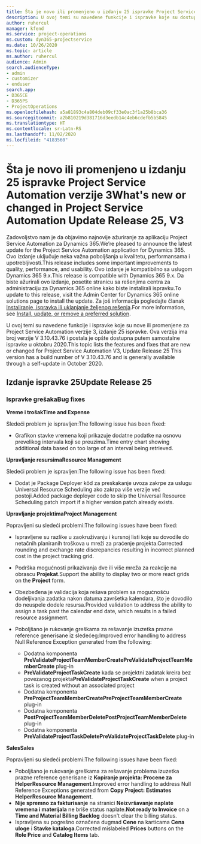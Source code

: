 ```yaml
---
title: Šta je novo ili promenjeno u izdanju 25 ispravke Project Service Automation verzije 3
description: U ovoj temi su navedene funkcije i ispravke koje su dostupne u izdanju 25 ispravke za Project Service Automation verzije 3.
author: ruhercul
manager: kfend
ms.service: project-operations
ms.custom: dyn365-projectservice
ms.date: 10/26/2020
ms.topic: article
ms.author: ruhercul
audience: Admin
search.audienceType:
- admin
- customizer
- enduser
search.app:
- D365CE
- D365PS
- ProjectOperations
ms.openlocfilehash: a5a81893c4a804deb09cf33e0ac3f1a25b8bca36
ms.sourcegitcommit: a2b810219d381716d3eedb14c4eb6cdefb5b5845
ms.translationtype: HT
ms.contentlocale: sr-Latn-RS
ms.lasthandoff: 11/02/2020
ms.locfileid: "4183560"
---
```

# <a name="whats-new-or-changed-in-project-service-automation-update-release-25-v3"></a><span data-ttu-id="3a053-103">Šta je novo ili promenjeno u izdanju 25 ispravke Project Service Automation verzije 3</span><span class="sxs-lookup"><span data-stu-id="3a053-103">What's new or changed in Project Service Automation Update Release 25, V3</span></span>

<span data-ttu-id="3a053-104">Zadovoljstvo nam je da objavimo najnovije ažuriranje za aplikaciju Project Service Automation za Dynamics 365.</span><span class="sxs-lookup"><span data-stu-id="3a053-104">We’re pleased to announce the latest update for the Project Service Automation application for Dynamics 365.</span></span> <span data-ttu-id="3a053-105">Ovo izdanje uključuje neka važna poboljšanja u kvalitetu, performansama i upotrebljivosti.</span><span class="sxs-lookup"><span data-stu-id="3a053-105">This release includes some important improvements to quality, performance, and usability.</span></span> <span data-ttu-id="3a053-106">Ovo izdanje je kompatibilno sa uslugom Dynamics 365 9.x.</span><span class="sxs-lookup"><span data-stu-id="3a053-106">This release is compatible with Dynamics 365 9.x.</span></span> <span data-ttu-id="3a053-107">Da biste ažurirali ovo izdanje, posetite stranicu sa rešenjima centra za administraciju za Dynamics 365 online kako biste instalirali ispravku.</span><span class="sxs-lookup"><span data-stu-id="3a053-107">To update to this release, visit the Admin Center for Dynamics 365 online solutions page to install the update.</span></span> <span data-ttu-id="3a053-108">Za još informacija pogledajte članak [Instaliranje, ispravka ili uklanjanje željenog rešenja](https://docs.microsoft.com/power-platform/admin/install-remove-preferred-solution).</span><span class="sxs-lookup"><span data-stu-id="3a053-108">For more information, see [Install, update, or remove a preferred solution](https://docs.microsoft.com/power-platform/admin/install-remove-preferred-solution).</span></span>

<span data-ttu-id="3a053-109">U ovoj temi su navedene funkcije i ispravke koje su nove ili promenjene za Project Service Automation verzije 3, izdanje 25 ispravke. Ova verzija ima broj verzije V 3.10.43.76 i postala je opšte dostupna putem samostalne ispravke u oktobru 2020.</span><span class="sxs-lookup"><span data-stu-id="3a053-109">This topic lists the features and fixes that are new or changed for Project Service Automation V3, Update Release 25 This version has a build number of V 3.10.43.76 and is generally available through a self-update in October 2020.</span></span>

## <a name="update-release-25"></a><span data-ttu-id="3a053-110">Izdanje ispravke 25</span><span class="sxs-lookup"><span data-stu-id="3a053-110">Update Release 25</span></span>

### <a name="bug-fixes"></a><span data-ttu-id="3a053-111">Ispravke grešaka</span><span class="sxs-lookup"><span data-stu-id="3a053-111">Bug fixes</span></span>

<span data-ttu-id="3a053-112">**Vreme i trošak**</span><span class="sxs-lookup"><span data-stu-id="3a053-112">**Time and Expense**</span></span>

<span data-ttu-id="3a053-113">Sledeći problem je ispravljen:</span><span class="sxs-lookup"><span data-stu-id="3a053-113">The following issue has been fixed:</span></span>

- <span data-ttu-id="3a053-114">Grafikon stavke vremena koji prikazuje dodatne podatke na osnovu prevelikog intervala koji se preuzima.</span><span class="sxs-lookup"><span data-stu-id="3a053-114">Time entry chart showing additional data based on too large of an interval being retrieved.</span></span>

<span data-ttu-id="3a053-115">**Upravljanje resursima**</span><span class="sxs-lookup"><span data-stu-id="3a053-115">**Resource Management**</span></span>

<span data-ttu-id="3a053-116">Sledeći problem je ispravljen:</span><span class="sxs-lookup"><span data-stu-id="3a053-116">The following issue has been fixed:</span></span>

- <span data-ttu-id="3a053-117">Dodat je Package Deployer kôd za preskakanje uvoza zakrpe za uslugu Universal Resource Scheduling ako zakrpa više verzije već postoji.</span><span class="sxs-lookup"><span data-stu-id="3a053-117">Added package deployer code to skip the Universal Resource Scheduling patch import if a higher version patch already exists.</span></span>

<span data-ttu-id="3a053-118">**Upravljanje projektima**</span><span class="sxs-lookup"><span data-stu-id="3a053-118">**Project Management**</span></span>

<span data-ttu-id="3a053-119">Popravljeni su sledeći problemi:</span><span class="sxs-lookup"><span data-stu-id="3a053-119">The following issues have been fixed:</span></span>

- <span data-ttu-id="3a053-120">Ispravljene su razlike u zaokruživanju i kursnoj listi koje su dovodile do netačnih planiranih troškova u mreži za praćenje projekta.</span><span class="sxs-lookup"><span data-stu-id="3a053-120">Corrected rounding and exchange rate discrepancies resulting in incorrect planned cost in the project tracking grid.</span></span>
- <span data-ttu-id="3a053-121">Podrška mogućnosti prikazivanja dve ili više mreža za reakcije na obrascu **Projekat**.</span><span class="sxs-lookup"><span data-stu-id="3a053-121">Support the ability to display two or more react grids on the **Project** form.</span></span>
- <span data-ttu-id="3a053-122">Obezbeđena je validacija koja rešava problem sa mogućnošću dodeljivanja zadatka nakon datuma završetka kalendara, što je dovodilo do neuspele dodele resursa.</span><span class="sxs-lookup"><span data-stu-id="3a053-122">Provided validation to address the ability to assign a task past the calendar end date, which results in a failed resource assignment.</span></span>
- <span data-ttu-id="3a053-123">Poboljšano je rukovanje greškama za rešavanje izuzetka prazne reference generisane iz sledećeg:</span><span class="sxs-lookup"><span data-stu-id="3a053-123">Improved error handling to address Null Reference Exception generated from the following:</span></span>

    - <span data-ttu-id="3a053-124">Dodatna komponenta **PreValidateProjectTeamMemberCreate**</span><span class="sxs-lookup"><span data-stu-id="3a053-124">**PreValidateProjectTeamMemberCreate** plug-in</span></span>
    - <span data-ttu-id="3a053-125">**PreValidateProjectTaskCreate** kada se projektni zadatak kreira bez povezanog projekta</span><span class="sxs-lookup"><span data-stu-id="3a053-125">**PreValidateProjectTaskCreate** when a project task is created without an associated project</span></span>
    - <span data-ttu-id="3a053-126">Dodatna komponenta **PreProjectTeamMemberCreate**</span><span class="sxs-lookup"><span data-stu-id="3a053-126">**PreProjectTeamMemberCreate** plug-in</span></span>
    - <span data-ttu-id="3a053-127">Dodatna komponenta **PostProjectTeamMemberDelete**</span><span class="sxs-lookup"><span data-stu-id="3a053-127">**PostProjectTeamMemberDelete** plug-in</span></span>
    - <span data-ttu-id="3a053-128">Dodatna komponenta **PreValidateProjectTaskDelete**</span><span class="sxs-lookup"><span data-stu-id="3a053-128">**PreValidateProjectTaskDelete** plug-in</span></span>

<span data-ttu-id="3a053-129">**Sales**</span><span class="sxs-lookup"><span data-stu-id="3a053-129">**Sales**</span></span>

<span data-ttu-id="3a053-130">Popravljeni su sledeći problemi:</span><span class="sxs-lookup"><span data-stu-id="3a053-130">The following issues have been fixed:</span></span>

- <span data-ttu-id="3a053-131">Poboljšano je rukovanje greškama za rešavanje problema izuzetka prazne reference generisane iz **Kopiranje projekta: Procene za HelperResource Management**.</span><span class="sxs-lookup"><span data-stu-id="3a053-131">Improved error handling to address Null Reference Exceptions generated from **Copy Project: Estimates HelperResource Management**.</span></span>
- <span data-ttu-id="3a053-132">**Nije spremno za fakturisanje** na stranici **Neizvršavanje naplate vremena i materijala** ne briše status naplate.</span><span class="sxs-lookup"><span data-stu-id="3a053-132">**Not ready to Invoice** on a **Time and Material Billing Backlog** doesn't clear the billing status.</span></span>
- <span data-ttu-id="3a053-133">Ispravljena su pogrešno označena dugmad **Cene** na karticama **Cena uloge** i **Stavke kataloga**.</span><span class="sxs-lookup"><span data-stu-id="3a053-133">Corrected mislabeled **Prices** buttons on the **Role Price** and **Catalog Items** tab.</span></span>
